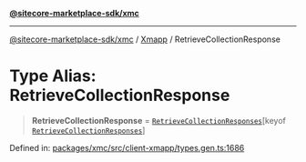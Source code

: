 [**@sitecore-marketplace-sdk/xmc**](../../../../README.md)

***

[@sitecore-marketplace-sdk/xmc](../../../../README.md) / [Xmapp](../README.md) / RetrieveCollectionResponse

# Type Alias: RetrieveCollectionResponse

> **RetrieveCollectionResponse** = [`RetrieveCollectionResponses`](RetrieveCollectionResponses.md)\[keyof [`RetrieveCollectionResponses`](RetrieveCollectionResponses.md)\]

Defined in: [packages/xmc/src/client-xmapp/types.gen.ts:1686](https://github.com/Sitecore/marketplace-sdk/blob/047115917e8843232ba2a4ba284b67585698b1c5/packages/xmc/src/client-xmapp/types.gen.ts#L1686)
